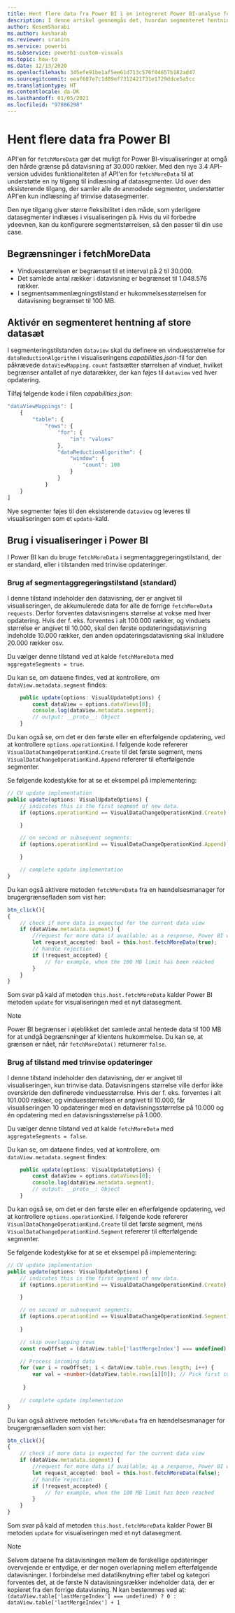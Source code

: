 ```yaml
---
title: Hent flere data fra Power BI i en integreret Power BI-analyse for at få bedre integreret BI-indsigt
description: I denne artikel gennemgås det, hvordan segmenteret hentning af store datasæt for Power BI-visualiseringer aktiveres. Aktivér bedre integreret BI-indsigt ved hjælp af Power BI-integreret analyse.
author: KesemSharabi
ms.author: kesharab
ms.reviewer: sranins
ms.service: powerbi
ms.subservice: powerbi-custom-visuals
ms.topic: how-to
ms.date: 12/13/2020
ms.openlocfilehash: 345efe91be1af5ee61d713c576f04657b182ad47
ms.sourcegitcommit: eeaf607e7c1d89ef7312421731e1729ddce5a5cc
ms.translationtype: HT
ms.contentlocale: da-DK
ms.lasthandoff: 01/05/2021
ms.locfileid: "97886298"
---
```

# <a name="fetch-more-data-from-power-bi"></a>Hent flere data fra Power BI

API'en for `fetchMoreData` gør det muligt for Power BI-visualiseringer at omgå den hårde grænse på datavisning af 30.000 rækker. Med den nye 3.4 API-version udvides funktionaliteten af API'en for `fetchMoreData` til at understøtte en ny tilgang til indlæsning af datasegmenter. Ud over den eksisterende tilgang, der samler alle de anmodede segmenter, understøtter API'en kun indlæsning af trinvise datasegmenter.

Den nye tilgang giver større fleksibilitet i den måde, som yderligere datasegmenter indlæses i visualiseringen på. Hvis du vil forbedre ydeevnen, kan du konfigurere segmentstørrelsen, så den passer til din use case.

## <a name="limitations-of-fetchmoredata"></a>Begrænsninger i fetchMoreData

* Vinduesstørrelsen er begrænset til et interval på 2 til 30.000.
* Det samlede antal rækker i datavisning er begrænset til 1.048.576 rækker.
* I segmentsammenlægningstilstand er hukommelsesstørrelsen for datavisning begrænset til 100 MB.

## <a name="enable-a-segmented-fetch-of-large-datasets"></a>Aktivér en segmenteret hentning af store datasæt

I segmenteringstilstanden `dataview` skal du definere en vinduesstørrelse for `dataReductionAlgorithm` i visualiseringens  *capabilities.json*-fil for den påkrævede `dataViewMapping`. `count` fastsætter størrelsen af vinduet, hvilket begrænser antallet af nye datarækker, der kan føjes til `dataview` ved hver opdatering.

Tilføj følgende kode i filen *capabilities.json*:

```typescript
"dataViewMappings": [
    {
        "table": {
            "rows": {
                "for": {
                    "in": "values"
                },
                "dataReductionAlgorithm": {
                    "window": {
                        "count": 100
                    }
                }
            }
    }
]
```

Nye segmenter føjes til den eksisterende `dataview` og leveres til visualiseringen som et `update`-kald.

## <a name="usage-in-the-power-bi-visual"></a>Brug i visualiseringer i Power BI

I Power BI kan du bruge `fetchMoreData` i segmentaggregeringstilstand, der er standard, eller i tilstanden med trinvise opdateringer. 

### <a name="using-segments-aggregation-mode-default"></a>Brug af segmentaggregeringstilstand (standard)

I denne tilstand indeholder den datavisning, der er angivet til visualiseringen, de akkumulerede data for alle de forrige `fetchMoreData requests`. Derfor forventes datavisningens størrelse at vokse med hver opdatering. Hvis der f. eks. forventes i alt 100.000 rækker, og vinduets størrelse er angivet til 10.000, skal den første opdateringsdatavisning indeholde 10.000 rækker, den anden opdateringsdatavisning skal inkludere 20.000 rækker osv.

Du vælger denne tilstand ved at kalde `fetchMoreData` med `aggregateSegments = true`.

Du kan se, om dataene findes, ved at kontrollere, om `dataView.metadata.segment` findes:

```typescript
    public update(options: VisualUpdateOptions) {
        const dataView = options.dataViews[0];
        console.log(dataView.metadata.segment);
        // output: __proto__: Object
    }
```

Du kan også se, om det er den første eller en efterfølgende opdatering, ved at kontrollere `options.operationKind`. I følgende kode refererer `VisualDataChangeOperationKind.Create` til det første segment, mens `VisualDataChangeOperationKind.Append` refererer til efterfølgende segmenter.

Se følgende kodestykke for at se et eksempel på implementering:

```typescript
// CV update implementation
public update(options: VisualUpdateOptions) {
    // indicates this is the first segment of new data.
    if (options.operationKind == VisualDataChangeOperationKind.Create) {

    }

    // on second or subsequent segments:
    if (options.operationKind == VisualDataChangeOperationKind.Append) {

    }

    // complete update implementation
}
```

Du kan også aktivere metoden `fetchMoreData` fra en hændelsesmanager for brugergrænsefladen som vist her:

```typescript
btn_click(){
{
    // check if more data is expected for the current data view
    if (dataView.metadata.segment) {
        //request for more data if available; as a response, Power BI will call update method
        let request_accepted: bool = this.host.fetchMoreData(true);
        // handle rejection
        if (!request_accepted) {
            // for example, when the 100 MB limit has been reached
        }
    }
}
```

Som svar på kald af metoden `this.host.fetchMoreData` kalder Power BI metoden `update` for visualiseringen med et nyt datasegment.

> [!NOTE]
> Power BI begrænser i øjeblikket det samlede antal hentede data til 100 MB for at undgå begrænsninger af klientens hukommelse. Du kan se, at grænsen er nået, når `fetchMoreData()` returnerer `false`.

### <a name="using-incremental-updates-mode"></a>Brug af tilstand med trinvise opdateringer

I denne tilstand indeholder den datavisning, der er angivet til visualiseringen, kun trinvise data. Datavisningens størrelse ville derfor ikke overskride den definerede vinduesstørrelse. Hvis der f. eks. forventes i alt 101.000 rækker, og vinduesstørrelsen er angivet til 10.000, får visualiseringen 10 opdateringer med en datavisningsstørrelse på 10.000 og én opdatering med en datavisningsstørrelse på 1.000.

Du vælger denne tilstand ved at kalde `fetchMoreData` med `aggregateSegments = false`.

Du kan se, om dataene findes, ved at kontrollere, om `dataView.metadata.segment` findes:

```typescript
    public update(options: VisualUpdateOptions) {
        const dataView = options.dataViews[0];
        console.log(dataView.metadata.segment);
        // output: __proto__: Object
    }
```

Du kan også se, om det er den første eller en efterfølgende opdatering, ved at kontrollere `options.operationKind`. I følgende kode refererer `VisualDataChangeOperationKind.Create` til det første segment, mens `VisualDataChangeOperationKind.Segment` refererer til efterfølgende segmenter.

Se følgende kodestykke for at se et eksempel på implementering:

```typescript
// CV update implementation
public update(options: VisualUpdateOptions) {
    // indicates this is the first segment of new data.
    if (options.operationKind == VisualDataChangeOperationKind.Create) {

    }

    // on second or subsequent segments:
    if (options.operationKind == VisualDataChangeOperationKind.Segment) {
        
    }

    // skip overlapping rows 
    const rowOffset = (dataView.table['lastMergeIndex'] === undefined) ? 0 : dataView.table['lastMergeIndex'] + 1;

    // Process incoming data
    for (var i = rowOffset; i < dataView.table.rows.length; i++) {
        var val = <number>(dataView.table.rows[i][0]); // Pick first column               
            
     }
     
    // complete update implementation
}
```

Du kan også aktivere metoden `fetchMoreData` fra en hændelsesmanager for brugergrænsefladen som vist her:

```typescript
btn_click(){
{
    // check if more data is expected for the current data view
    if (dataView.metadata.segment) {
        //request for more data if available; as a response, Power BI will call update method
        let request_accepted: bool = this.host.fetchMoreData(false);
        // handle rejection
        if (!request_accepted) {
            // for example, when the 100 MB limit has been reached
        }
    }
}
```

Som svar på kald af metoden `this.host.fetchMoreData` kalder Power BI metoden `update` for visualiseringen med et nyt datasegment.

> [!NOTE]
> Selvom dataene fra datavisningen mellem de forskellige opdateringer overvejende er entydige, er der nogen overlapning mellem efterfølgende datavisninger.
> I forbindelse med datatilknytning efter tabel og kategori forventes det, at de første N datavisningsrækker indeholder data, der er kopieret fra den forrige datavisning.
> N kan bestemmes ved at: `(dataView.table['lastMergeIndex'] === undefined) ? 0 : dataView.table['lastMergeIndex'] + 1`